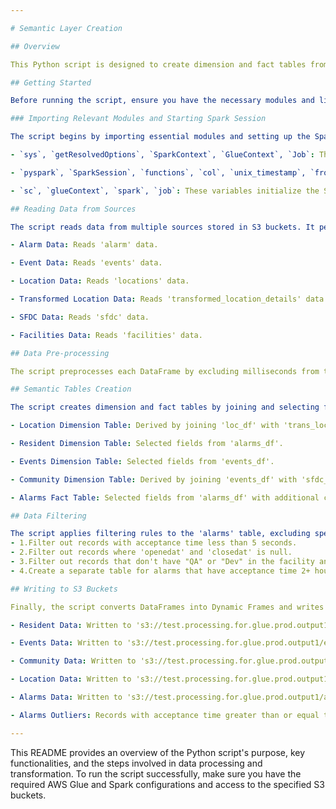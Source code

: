 ```yaml
---

# Semantic Layer Creation

## Overview

This Python script is designed to create dimension and fact tables from various data sources. It leverages AWS Glue and Apache Spark for data transformation and processing.

## Getting Started

Before running the script, ensure you have the necessary modules and libraries installed. You can set up your environment by following these steps:

### Importing Relevant Modules and Starting Spark Session

The script begins by importing essential modules and setting up the Spark and Glue contexts:

- `sys`, `getResolvedOptions`, `SparkContext`, `GlueContext`, `Job`: These modules provide access to system parameters and AWS Glue-specific functionality.

- `pyspark`, `SparkSession`, `functions`, `col`, `unix_timestamp`, `from_unixtime`, `date_format`, `Window`: These modules are crucial for Apache Spark operations and data transformations, especially for timestamp and date-time handling.

- `sc`, `glueContext`, `spark`, `job`: These variables initialize the Spark and Glue contexts and define an AWS Glue job for distributed data processing.

## Reading Data from Sources

The script reads data from multiple sources stored in S3 buckets. It performs pre-processing on each DataFrame to prepare the data for further analysis:

- Alarm Data: Reads 'alarm' data.

- Event Data: Reads 'events' data.

- Location Data: Reads 'locations' data.

- Transformed Location Data: Reads 'transformed_location_details' data.

- SFDC Data: Reads 'sfdc' data.

- Facilities Data: Reads 'facilities' data.

## Data Pre-processing

The script preprocesses each DataFrame by excluding milliseconds from timestamp columns. It performs these operations for each DataFrame separately.

## Semantic Tables Creation

The script creates dimension and fact tables by joining and selecting fields from the processed data:

- Location Dimension Table: Derived by joining 'loc_df' with 'trans_loc_df'.

- Resident Dimension Table: Selected fields from 'alarms_df'.

- Events Dimension Table: Selected fields from 'events_df'.

- Community Dimension Table: Derived by joining 'events_df' with 'sfdc_df'.

- Alarms Fact Table: Selected fields from 'alarms_df' with additional calculated fields including 'earliest_event_date', 'earliest_event_id', 'acceptance_time', 'transit+caregiver_time', 'resolution_time', 'alarms_shift', 'is_night', and more.

## Data Filtering

The script applies filtering rules to the 'alarms' table, excluding specific records based on the following conditions:
- 1.Filter out records with acceptance time less than 5 seconds.
- 2.Filter out records where 'openedat' and 'closedat' is null.
- 3.Filter out records that don't have "QA" or "Dev" in the facility and community columns.
- 4.Create a separate table for alarms that have acceptance time 2+ hours.

## Writing to S3 Buckets

Finally, the script converts DataFrames into Dynamic Frames and writes them to corresponding S3 buckets as Parquet files.

- Resident Data: Written to 's3://test.processing.for.glue.prod.output1/resident/'.

- Events Data: Written to 's3://test.processing.for.glue.prod.output1/events/'.

- Community Data: Written to 's3://test.processing.for.glue.prod.output1/community/'.

- Location Data: Written to 's3://test.processing.for.glue.prod.output1/location/'.

- Alarms Data: Written to 's3://test.processing.for.glue.prod.output1/alarms/'.

- Alarms Outliers: Records with acceptance time greater than or equal to 2 hours are written to 's3://test.processing.for.glue.prod.output1/alarms_graterthan_2hrs/'.

---
```


This README provides an overview of the Python script's purpose, key functionalities, and the steps involved in data processing and transformation. To run the script successfully, make sure you have the required AWS Glue and Spark configurations and access to the specified S3 buckets.
